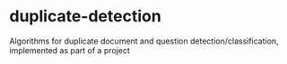 # duplicate-detection
Algorithms for duplicate document and question detection/classification, implemented as part of a project
